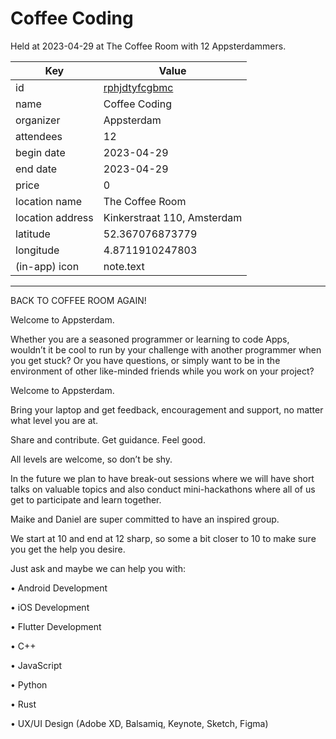# Coffee Coding
Held at 2023-04-29 at The Coffee Room with 12 Appsterdammers.
        
|Key|Value
|---|---|
|id|[rphjdtyfcgbmc](https://www.meetup.com/appsterdam/events/rphjdtyfcgbmc/)|
|name|Coffee Coding|
|organizer|Appsterdam|
|attendees|12|
|begin date|2023-04-29|
|end date|2023-04-29|
|price|0|
|location name|The Coffee Room|
|location address|Kinkerstraat 110, Amsterdam|
|latitude|52.367076873779|
|longitude|4.8711910247803|
|(in-app) icon|note.text|

---

BACK TO COFFEE ROOM AGAIN!

Welcome to Appsterdam.

Whether you are a seasoned programmer or learning to code Apps, wouldn’t it be cool to run by your challenge with another programmer when you get stuck? Or you have questions, or simply want to be in the environment of other like-minded friends while you work on your project?

Welcome to Appsterdam.

Bring your laptop and get feedback, encouragement and support, no matter what level you are at.

Share and contribute. Get guidance. Feel good.

All levels are welcome, so don’t be shy.

In the future we plan to have break-out sessions where we will have short talks on valuable topics and also conduct mini-hackathons where all of us get to participate and learn together.

Maike and Daniel are super committed to have an inspired group.

We start at 10 and end at 12 sharp, so some a bit closer to 10 to make sure you get the help you desire.

Just ask and maybe we can help you with:

• Android Development

• iOS Development

• Flutter Development

• C++

• JavaScript

• Python

• Rust

• UX/UI Design (Adobe XD, Balsamiq, Keynote, Sketch, Figma) 
